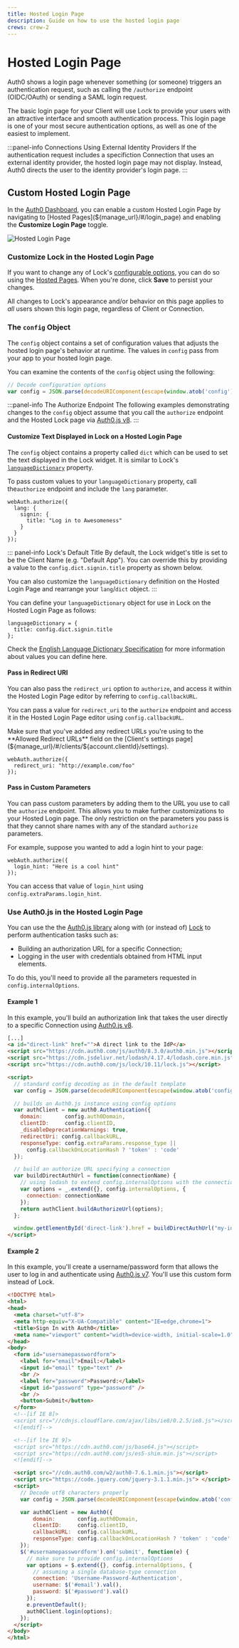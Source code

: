 ```yaml
---
title: Hosted Login Page
description: Guide on how to use the hosted login page
crews: crew-2
---
```


# Hosted Login Page

Auth0 shows a login page whenever something (or someone) triggers an authentication request, such as calling the `/authorize` endpoint (OIDC/OAuth) or sending a SAML login request.

The basic login page for your Client will use Lock to provide your users with an attractive interface and smooth authentication process. This login page is one of your most secure authentication options, as well as one of the easiest to implement.

:::panel-info Connections Using External Identity Providers
If the authentication request includes a specifiction Connection that uses an external identity provider, the hosted login page may not display. Instead, Auth0 directs the user to the identity provider's login page.
:::

## Custom Hosted Login Page

In the [Auth0 Dashboard](${manage_url}), you can enable a custom Hosted Login Page by navigating to [Hosted Pages](${manage_url}/#/login_page) and enabling the **Customize Login Page** toggle.

![Hosted Login Page](/media/articles/hosted-pages/login.png)

### Customize Lock in the Hosted Login Page

If you want to change any of Lock's [configurable options](/libraries/lock/v10/customization), you can do so using the [Hosted Pages](${manage_url}/#/login_page). When you're done, click **Save** to persist your changes.

All changes to Lock's appearance and/or behavior on this page applies to *all* users shown this login page, regardless of Client or Connection.

### The `config` Object

The `config` object contains a set of configuration values that adjusts the hosted login page's behavior at runtime. The values in `config` pass from your app to your hosted login page.

You can examine the contents of the `config` object using the following:

```js
// Decode configuration options
var config = JSON.parse(decodeURIComponent(escape(window.atob('config'))));
```

:::panel-info The Authorize Endpoint
The following examples demonstrating changes to the `config` object assume that you call the `authorize` endpoint and the Hosted Lock page via [Auth0.js v8](/libraries/auth0js/v8).
:::

#### Customize Text Displayed in Lock on a Hosted Login Page

The `config` object contains a property called `dict` which can be used to set the text displayed in the Lock widget. It is similar to Lock's [`languageDictionary`](/libraries/lock/v10/customization#languagedictionary-object-) property.

To pass custom values to your `languageDictionary` property, call the`authorize` endpoint and include the `lang` parameter.

```
webAuth.authorize({
  lang: {
    signin: {
      title: "Log in to Awesomeness"
    }
  }
});
```

::: panel-info Lock's Default Title
By default, the Lock widget's title is set to be the Client Name (e.g. "Default App"). You can override this by providing a value to the `config.dict.signin.title` property as shown below.

You can also customize the `languageDictionary` definition on the Hosted Login Page and rearrange your `lang`/`dict` object.
:::

You can define your `languageDictionary` object for use in Lock on the Hosted Login Page as follows:

```
languageDictionary = {
  title: config.dict.signin.title
};
```

Check the [English Language Dictionary Specification](https://github.com/auth0/lock/blob/master/src/i18n/en.js) for more information about values you can define here.

#### Pass in Redirect URI

You can also pass the `redirect_uri` option to `authorize`, and access it within the Hosted Login Page editor by referring to `config.callbackURL`.

You can pass a value for `redirect_uri` to the `authorize` endpoint and access it in the Hosted Login Page editor using `config.callbackURL`.

<div class="alert alert-info">
Make sure that you've added any redirect URLs you're using to the **Allowed Redirect URLs** field on the [Client's settings page](${manage_url}/#/clients/${account.clientId}/settings).
</div>

```
webAuth.authorize({
  redirect_uri: "http://example.com/foo"
});
```

#### Pass in Custom Parameters

You can pass custom parameters by adding them to the URL you use to call the `authorize` endpoint. This allows you to make further customizations to your Hosted Login page. The only restriction on the parameters you pass is that they cannot share names with any of the standard `authorize` parameters.

For example, suppose you wanted to add a login hint to your page:

```
webAuth.authorize({
  login_hint: "Here is a cool hint"
});
```

You can access that value of `login_hint` using `config.extraParams.login_hint`.

### Use Auth0.js in the Hosted Login Page

You can use the the [Auth0.js library](/libraries/auth0js) along with (or instead of) [Lock](/libraries/lock) to perform authentication tasks such as:

* Building an authorization URL for a specific Connection;
* Logging in the user with credentials obtained from HTML input elements.

To do this, you'll need to provide all the parameters requested in `config.internalOptions`.

#### Example 1

In this example, you'll build an authorization link that takes the user directly to a specific Connection using [Auth0.js v8](/libraries/auth0js).

```html
[...]
<a id="direct-link" href="">A direct link to the IdP</a>
<script src="https://cdn.auth0.com/js/auth0/8.3.0/auth0.min.js"></script>
<script src="https://cdn.jsdelivr.net/lodash/4.17.4/lodash.core.min.js"></script>
<script src="https://cdn.auth0.com/js/lock/10.11/lock.js"></script>

<script>
  // standard config decoding as in the default template
  var config = JSON.parse(decodeURIComponent(escape(window.atob('config'))));

  // builds an Auth0.js instance using config options
  var authClient = new auth0.Authentication({
    domain:       config.auth0Domain,
    clientID:     config.clientID,
    _disableDeprecationWarnings: true,
    redirectUri: config.callbackURL,
    responseType: config.extraParams.response_type ||
      config.callbackOnLocationHash ? 'token' : 'code'
  });

  // build an authorize URL specifying a connection
  var buildDirectAuthUrl = function(connectionName) {
    // using lodash to extend config.internalOptions with the connectionName
    var options = _.extend({}, config.internalOptions, {
      connection: connectionName
    });
    return authClient.buildAuthorizeUrl(options);
  };

  window.getElementById('direct-link').href = buildDirectAuthUrl("my-idp-connection");
</script>
```

#### Example 2

In this example, you'll create a username/password form that allows the user to log in and authenticate using [Auth0.js v7](/libraries/auth0js/v7). You'll use this custom form instead of Lock.

```html
<!DOCTYPE html>
<html>
<head>
  <meta charset="utf-8">
  <meta http-equiv="X-UA-Compatible" content="IE=edge,chrome=1">
  <title>Sign In with Auth0</title>
  <meta name="viewport" content="width=device-width, initial-scale=1.0" />
</head>
<body>
  <form id="usernamepasswordform">
    <label for="email">Email:</label>
    <input id="email" type="text" />
    <br />
    <label for="password">Password:</label>
    <input id="password" type="password" />
    <br />
    <button>Submit</button>
  </form>
  <!--[if IE 8]>
  <script src="//cdnjs.cloudflare.com/ajax/libs/ie8/0.2.5/ie8.js"></script>
  <![endif]-->

  <!--[if lte IE 9]>
  <script src="https://cdn.auth0.com/js/base64.js"></script>
  <script src="https://cdn.auth0.com/js/es5-shim.min.js"></script>
  <![endif]-->

  <script src="//cdn.auth0.com/w2/auth0-7.6.1.min.js"></script>
  <script src="https://code.jquery.com/jquery-3.1.1.min.js"> </script>
  <script>
    // Decode utf8 characters properly
    var config = JSON.parse(decodeURIComponent(escape(window.atob('config'))));

    var auth0Client = new Auth0({
        domain:       config.auth0Domain,
        clientID:     config.clientID,
        callbackURL:  config.callbackURL,
        responseType: config.callbackOnLocationHash ? 'token' : 'code'
    });
    $('#usernamepasswordform').on('submit', function(e) {
      // make sure to provide config.internalOptions
      var options = $.extend({}, config.internalOptions, {
        // assuming a single database-type connection
        connection: 'Username-Password-Authentication',
        username: $('#email').val(),
        password: $('#password').val()
      });
      e.preventDefault();
      auth0Client.login(options);
    });
  </script>
</body>
</html>
```

